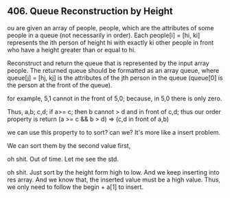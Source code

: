 ## 406. Queue Reconstruction by Height

ou are given an array of people, people, which are the attributes of some people in a queue (not necessarily in order). Each people[i] = [hi, ki] represents the ith person of height hi with exactly ki other people in front who have a height greater than or equal to hi.

Reconstruct and return the queue that is represented by the input array people. The returned queue should be formatted as an array queue, where queue[j] = [hj, kj] is the attributes of the jth person in the queue (queue[0] is the person at the front of the queue).

for example, 5,1 cannot in the front of 5,0; because, in 5,0 there is only zero.

Thus, a,b; c,d; if a>= c; then b cannot > d and in front of c,d; thus our order property is return (a >= c && b > d) => (c,d in front of a,b)

we can use this property to to sort? can we? It's more like a insert problem.

We can sort them by the second value first, 

oh shit. Out of time. Let me see the std.

oh shit. Just sort by the height form high to low. And we keep inserting into res array. And we know that, the inserted value must be a high value. Thus, we only need to follow the begin + a[1] to insert.